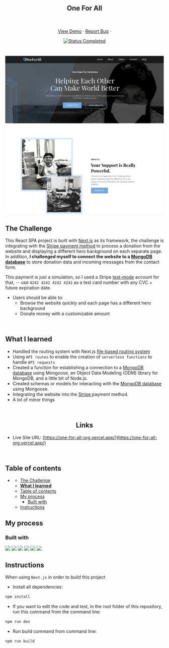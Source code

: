 <div id="top"></div>

<div align="center">
  <h2 align="center">One For All</h2>
  <p align="center">
    <br />
    <br />
    <a href="https://one-for-all-org.vercel.app" target="_blank">View Demo</a>
    ·
    <a href="https://github.com/mahdipratama/one-for-all" target="_blank">Report Bug</a>
    ·
  </p>
</div>

<!-- Bagdes -->
<div align="center">
  <!-- Profile -->

  <!-- Status -->
  <a href="#">
    <img src="https://img.shields.io/badge/Status-Completed-brightgreen?style=for-the-badge" alt="Status Completed">
  </a>

</div>

#

<div align="center">

![](./public/desktop-preview.jpg)

</div>

## The Challenge

This React SPA project is built with <a href='https://nextjs.org/' target=_blank>Next.js</a> as its framework, the challenge is integrating with the <a href='https://stripe.com/en-gb-us' target=_blank>Stripe payment method</a> to process a donation from the website and displaying a different hero background on each separate page.
<br>
In addition, <strong>I challenged myself to connect the website to a <a href='https://www.mongodb.com/atlas/database' target=_blank>MongoDB database</a></strong> to store donation data and incoming messages from the contact form.

This payment is just a simulation, so I used a Stripe <a href='https://stripe.com/docs/test-mode'>test-mode</a> account for that, -- use `4242 4242 4242 4242` as a test card number with any CVC + future expiration date.

- Users should be able to:
  - Browse the website quickly and each page has a different hero background
  - Donate money with a customizable amount

<br>

## **What I learned**

- Handled the routing system with Next.js <a href='https://nextjs.org/docs/pages/building-your-application/routing'>file-based routing system</a>
- Using `API routes` to enable the creation of `serverless functions` to handle `API requests`
- Created a function for establishing a connection to a <a href='https://www.mongodb.com/atlas/database' target=_blank>MongoDB database</a> using Mongoose, an Object Data Modeling (ODM) library for MongoDB, and a little bit of Node.js.
- Created schemas or models for interacting with the <a href='https://www.mongodb.com/atlas/database' target=_blank>MongoDB database</a> using Mongoose.
- Integrating the website into the <a href='https://stripe.com/en-gb-us' target=_blank>Stripe </a>payment method.
- A lot of minor things

<br>

<h2 align="center">Links</h2>

- Live Site URL: [https://one-for-all-org.vercel.app/](https://one-for-all-org.vercel.app/)

<br>

## Table of contents

[](#)

- [](#)
  - [The Challenge](#the-challenge)
  - [**What I learned**](#what-i-learned)
  - [Table of contents](#table-of-contents)
  - [My process](#my-process)
    - [Built with](#built-with)
  - [Instructions](#instructions)

## My process

### Built with

<!-- Bagdes -->

![](https://img.shields.io/badge/-React.Js-61DAFB?logo=react&logoColor=white&style=for-the-badge)
![](https://img.shields.io/badge/-Next.Js-000000?logo=Next.js&logoColor=white&style=for-the-badge)
![](https://img.shields.io/badge/-Tailwind-06B6D4?style=for-the-badge&logo=tailwindcss&logoColor=white)
![](https://img.shields.io/badge/-CSS3-1572B6?style=for-the-badge&logo=css3&logoColor=white)
![](https://img.shields.io/badge/-MongoDB-47A248?logo=mongodb&logoColor=white&style=for-the-badge)
![](https://img.shields.io/badge/-Stripe-008CDD?logo=stripe&logoColor=white&style=for-the-badge)

## Instructions

When using `Next.js` in order to build this project

- Install all dependencies:

```bash
npm install
```

- If you want to edit the code and test, in the root folder of this repository, run this command from the command line:

```bash
npm run dev
```

- Run build command from command line:

```bash
npm run build
```
